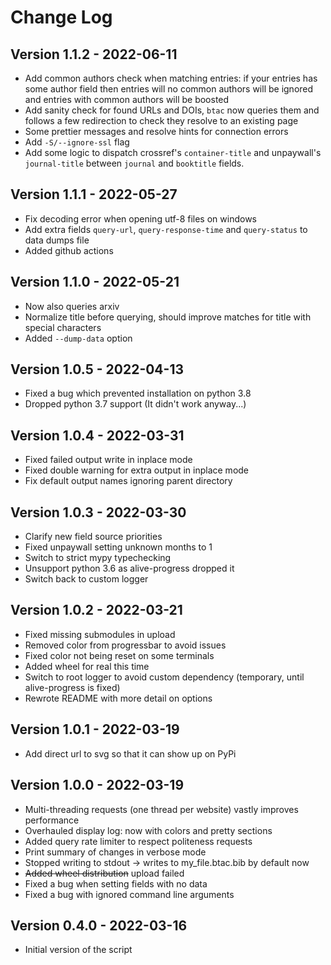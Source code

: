 # Change Log

## Version 1.1.2 - 2022-06-11

- Add common authors check when matching entries: if your entries has some author field then entries will no common authors will be ignored and entries with common authors will be boosted
- Add sanity check for found URLs and DOIs, `btac` now queries them and follows a few redirection to check they resolve to an existing page
- Some prettier messages and resolve hints for connection errors
- Add `-S/--ignore-ssl` flag
- Add some logic to dispatch crossref's `container-title` and unpaywall's `journal-title` between `journal` and `booktitle` fields.

## Version 1.1.1 - 2022-05-27

- Fix decoding error when opening utf-8 files on windows
- Add extra fields `query-url`, `query-response-time` and `query-status` to data dumps file
- Added github actions

## Version 1.1.0 - 2022-05-21

- Now also queries arxiv
- Normalize title before querying, should improve matches for title with special characters
- Added `--dump-data` option

## Version 1.0.5 - 2022-04-13

- Fixed a bug which prevented installation on python 3.8
- Dropped python 3.7 support (It didn't work anyway...)

## Version 1.0.4 - 2022-03-31

- Fixed failed output write in inplace mode
- Fixed double warning for extra output in inplace mode
- Fix default output names ignoring parent directory

## Version 1.0.3 - 2022-03-30

- Clarify new field source priorities
- Fixed unpaywall setting unknown months to 1
- Switch to strict mypy typechecking
- Unsupport python 3.6 as alive-progress dropped it
- Switch back to custom logger

## Version 1.0.2 - 2022-03-21

- Fixed missing submodules in upload
- Removed color from progressbar to avoid issues
- Fixed color not being reset on some terminals
- Added wheel for real this time
- Switch to root logger to avoid custom dependency (temporary, until alive-progress is fixed)
- Rewrote README with more detail on options

## Version 1.0.1 - 2022-03-19

- Add direct url to svg so that it can show up on PyPi

## Version 1.0.0 - 2022-03-19

- Multi-threading requests (one thread per website) vastly improves performance
- Overhauled display log: now with colors and pretty sections
- Added query rate limiter to respect politeness requests
- Print summary of changes in verbose mode
- Stopped writing to stdout -> writes to my_file.btac.bib by default now
- ~~Added wheel distribution~~ upload failed
- Fixed a bug when setting fields with no data
- Fixed a bug with ignored command line arguments

## Version 0.4.0 - 2022-03-16

- Initial version of the script
